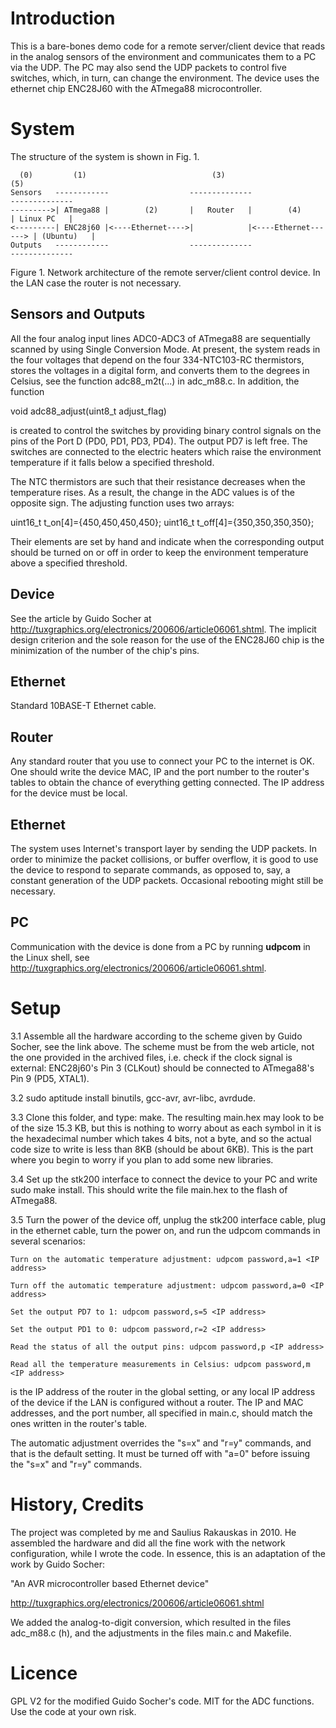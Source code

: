 # Introduction

This is a bare-bones demo code for a remote server/client device that reads in the analog sensors of the environment and 
communicates them to a PC via the UDP. The PC may also send the UDP packets to control five switches, which, in turn, can change 
the environment. The device uses the ethernet chip ENC28J60 with the ATmega88 microcontroller. 

# System

The structure of the system is shown in Fig. 1.

      (0)         (1)                            (3)                                (5)
    Sensors   ------------                  --------------                     --------------
    --------->| ATmega88 |        (2)       |   Router   |        (4)          | Linux PC   |
    <---------| ENC28j60 |<----Ethernet---->|            |<----Ethernet------> | (Ubuntu)   |
    Outputs   ------------                  --------------                     --------------

Figure 1. Network architecture of the remote server/client control device. In the LAN case 
          the router is not necessary.


## Sensors and Outputs

All the four analog input lines ADC0-ADC3 of ATmega88 are sequentially scanned by using Single Conversion 
Mode. At present, the system reads in the four voltages that depend on the four 334-NTC103-RC thermistors, 
stores the voltages in a digital form, and converts them to the degrees in Celsius, see the function 
adc88_m2t(...) in adc_m88.c. In addition, the function

void adc88_adjust(uint8_t adjust_flag)

is created to control the switches by providing binary control signals on the pins of the Port D 
(PD0, PD1, PD3, PD4). The output PD7 is left free. The switches are connected to the electric heaters which 
raise the environment temperature if it falls below a specified threshold.

The NTC thermistors are such that their resistance decreases when the temperature rises. As a result, the 
change in the ADC values is of the opposite sign. The adjusting function uses two arrays:

uint16_t t_on[4]={450,450,450,450};
uint16_t t_off[4]={350,350,350,350}; 

Their elements are set by hand and indicate when the corresponding output should be turned on or off in order to keep the environment temperature above a specified threshold.

## Device

See the article by Guido Socher at http://tuxgraphics.org/electronics/200606/article06061.shtml.
The implicit design criterion and the sole reason for the use of the ENC28J60 chip is the minimization of 
the number of the chip's pins.

## Ethernet

Standard 10BASE-T Ethernet cable.

## Router

Any standard router that you use to connect your PC to the internet is OK. One should write the device MAC, 
IP and the port number to the router's tables to obtain the chance of everything getting connected. 
The IP address for the device must be local.

## Ethernet

The system uses Internet's transport layer by sending the UDP packets. In order to minimize the packet 
collisions, or buffer overflow, it is good to use the device to respond to separate commands, 
as opposed to, say, a constant generation of the UDP packets. Occasional rebooting might still be necessary.

## PC

Communication with the device is done from a PC by running **udpcom** in the Linux shell, see
http://tuxgraphics.org/electronics/200606/article06061.shtml.

# Setup

3.1 Assemble all the hardware according to the scheme given by Guido Socher, see the link above. The scheme must be from the web article, not the one provided in the archived files, i.e. check if the clock signal is external: ENC28j60's Pin 3 (CLKout) should be connected to ATmega88's Pin 9 (PD5, XTAL1).

3.2 sudo aptitude install binutils, gcc-avr, avr-libc, avrdude.

3.3 Clone this folder, and type: make. The resulting main.hex may look to be of the size 15.3 KB, but this is
nothing to worry about as each symbol in it is the hexadecimal number which takes 4 bits, not a byte, and so 
the  actual code size to write is less than 8KB (should be about 6KB). This is the part where you begin 
to worry if you  plan to add some new libraries.

3.4 Set up the stk200 interface to connect the device to your PC and write sudo make install. 
This should write the file main.hex to the flash of ATmega88.

3.5 Turn the power of the device off, unplug the stk200 interface cable, plug in the ethernet cable, turn
the power on, and run the udpcom commands in several scenarios:

	Turn on the automatic temperature adjustment: udpcom password,a=1 <IP address>
	
	Turn off the automatic temperature adjustment: udpcom password,a=0 <IP address>

	Set the output PD7 to 1: udpcom password,s=5 <IP address>
	
	Set the output PD1 to 0: udpcom password,r=2 <IP address>
	
	Read the status of all the output pins: udpcom password,p <IP address>
	
	Read all the temperature measurements in Celsius: udpcom password,m <IP address>
	
<IP address> is the IP address of the router in the global setting, or any local IP address of the device if 
the LAN is configured without a router. The IP and MAC addresses, and the port number, all specified 
in main.c, should match the ones written in the router's table.

The automatic adjustment overrides the "s=x" and "r=y" commands, and that is the default setting. It must 
be turned off with "a=0" before issuing the "s=x" and "r=y" commands.
	
# History, Credits

The project was completed by me and Saulius Rakauskas in 2010. He assembled the hardware and did all the fine work
with the network configuration, while I wrote the code. In essence, this is an adaptation of the work 
by Guido Socher:

"An AVR microcontroller based Ethernet device"

http://tuxgraphics.org/electronics/200606/article06061.shtml

We added the analog-to-digit conversion, which resulted in the files adc_m88.c (h), and the adjustments in the 
files main.c and Makefile.

# Licence

GPL V2 for the modified Guido Socher's code. MIT for the ADC functions. Use the code at your own risk.
